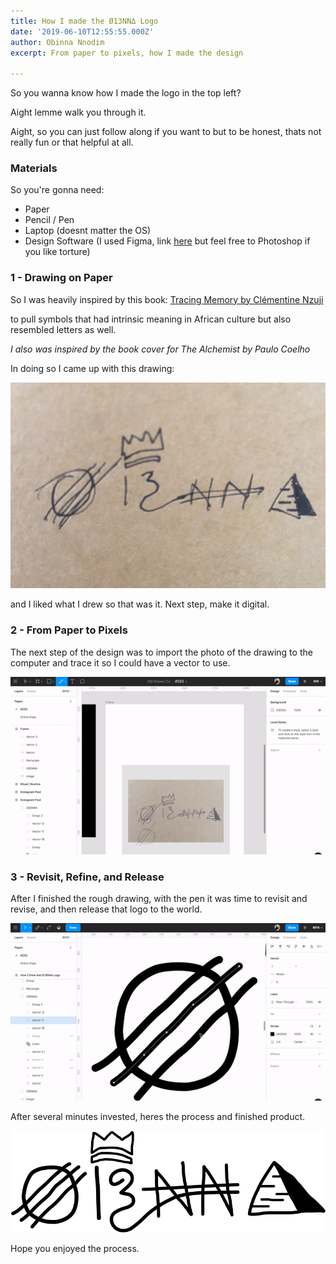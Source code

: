```yaml
---
title: How I made the Ø13NNΔ Logo
date: '2019-06-10T12:55:55.000Z'
author: Obinna Nnodim
excerpt: From paper to pixels, how I made the design

---
```


So you wanna know how I made the logo in the top left? 

Aight lemme walk you through it.

Aight, so you can just follow along if you want to but to be honest,
thats not really fun or that helpful at all.

### Materials

So you're gonna need:
- Paper
- Pencil / Pen
- Laptop (doesnt matter the OS)
- Design Software (I used Figma, link [here](https://www.figma.com/) but feel free to Photoshop if you like torture)

### 1 - Drawing on Paper

So I was heavily inspired by this book: [Tracing Memory by Clémentine Nzuji](https://www.amazon.com/Tracing-Memory-Glossary-Graphic-Symbols/dp/0660159651)

to pull symbols that had intrinsic meaning in African culture but also resembled letters as well.

*I also was inspired by the book cover for The Alchemist by Paulo Coelho*

In doing so I came up with this drawing:

![](/uploads/obinna-logo-paper.jpg)

and I liked what I drew so that was it. Next step, make it digital. 

### 2 - From Paper to Pixels

The next step of the design was to import the photo of the drawing to the computer and trace it so I could have a vector to use.

![](/uploads/drawing-the-o13nna-logo.gif)

### 3 - Revisit, Refine, and Release

After I finished the rough drawing, with the pen it was time to revisit and revise, and then release that logo to the world. 

![](/uploads/drawing-the-o13nna-finishing.gif)

After several minutes invested, heres the process and finished product. 

![](/uploads/drawing-the-o13nna-logo.svg)

Hope you enjoyed the process.